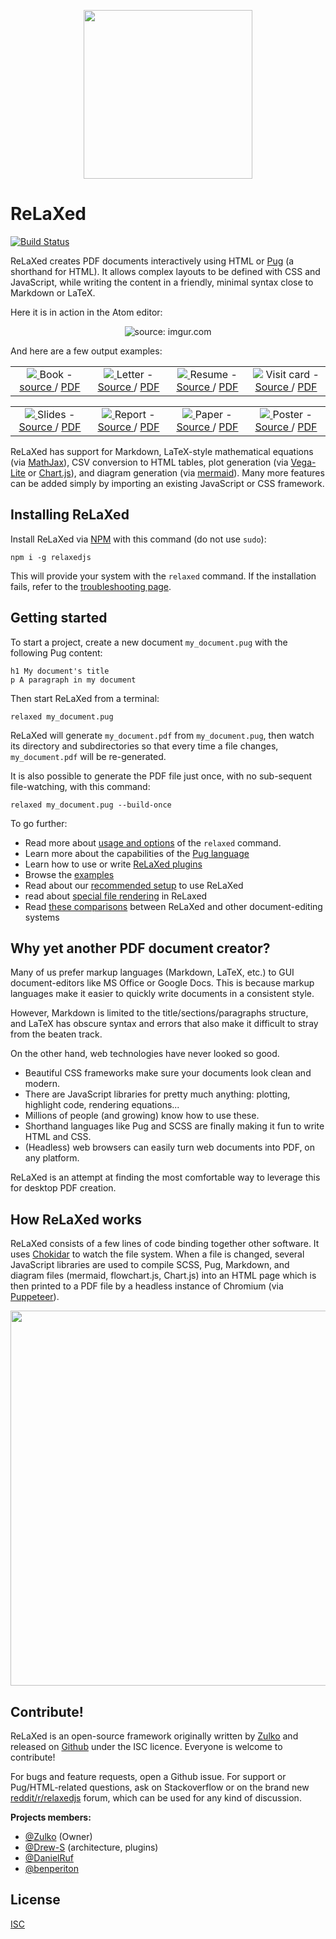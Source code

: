 <p align="center"><img width='270px' src="https://github.com/RelaxedJS/ReLaXed/raw/master/logo-blue.png" /></p>

# ReLaXed

[![Build Status](https://travis-ci.org/RelaxedJS/ReLaXed.svg?branch=master)](https://travis-ci.org/RelaxedJS/ReLaXed)

ReLaXed creates PDF documents interactively using HTML or [Pug](https://pugjs.org/api/getting-started.html) (a shorthand for HTML). It allows complex layouts to be defined with CSS and JavaScript, while writing the content in a friendly, minimal syntax close to Markdown or LaTeX.

Here it is in action in the Atom editor:

<p align='center'><img src="https://i.imgur.com/4N4fSYY.gif" title="source: imgur.com" /></p>

And here are a few output examples:

<table>
  <tr align="center">
    <td width="25%">
      <a href="https://github.com/RelaxedJS/ReLaXed-examples/blob/master/examples/book/book.pdf">
        <img src="https://github.com/RelaxedJS/ReLaXed-examples/raw/master/examples/book/book_screenshot.png" />
      </a>
      Book -
      <a href="https://github.com/RelaxedJS/ReLaXed-examples/tree/master/examples/book/"> source </a> /
      <a href="https://github.com/RelaxedJS/ReLaXed-examples/blob/master/examples/book/book.pdf"> PDF </a>
    </td>
    <td width="25%">
      <a href="https://github.com/RelaxedJS/ReLaXed-examples/blob/master/examples/letter/letter.pdf">
        <img src="https://github.com/RelaxedJS/ReLaXed-examples/raw/master/examples/letter/letter_screenshot.png" />
      </a>
      Letter -
      <a href="https://github.com/RelaxedJS/ReLaXed-examples/tree/master/examples/letter/"> Source </a> /
      <a href="https://github.com/RelaxedJS/ReLaXed-examples/blob/master/examples/letter/letter.pdf"> PDF </a>
    </td>
    <td width="25%">
      <a href="https://github.com/RelaxedJS/ReLaXed-examples/blob/master/examples/resume/resume.pdf">
        <img src="https://github.com/RelaxedJS/ReLaXed-examples/raw/master/examples/resume/resume_screenshot.png" />
      </a>
      Resume -
      <a href="https://github.com/RelaxedJS/ReLaXed-examples/tree/master/examples/resume/"> Source </a> /
      <a href="https://github.com/RelaxedJS/ReLaXed-examples/blob/master/examples/resume/resume.pdf"> PDF </a>
    </td>
    <td width="25%">
      <a href="https://github.com/RelaxedJS/ReLaXed-examples/blob/master/examples/business-card/business-card.pdf">
      <img src="https://github.com/RelaxedJS/ReLaXed-examples/raw/master/examples/business-card/businesscard_screenshot.png" /></a>
      Visit card -
      <a href="https://github.com/RelaxedJS/ReLaXed-examples/tree/master/examples/business-card/"> Source </a> /
      <a href="https://github.com/RelaxedJS/ReLaXed-examples/blob/master/examples/business-card/business-card.pdf"> PDF </a>
    </td>
  </tr>
</table>
<table>
  <tr align="center">
    <td width="25%">
      <a href="https://github.com/RelaxedJS/ReLaXed-examples/blob/master/examples/slides/slides.pdf">
        <img src="https://github.com/RelaxedJS/ReLaXed-examples/raw/master/examples/slides/slides_screenshot.png" />
      </a>
      Slides -
      <a href="https://github.com/RelaxedJS/ReLaXed-examples/tree/master/examples/slides/"> Source </a> /
      <a href="https://github.com/RelaxedJS/ReLaXed-examples/blob/master/examples/slides/slides.pdf"> PDF </a>
    </td>
    <td width="25%">
      <a href="https://github.com/RelaxedJS/ReLaXed-examples/blob/master/examples/report/report.pdf">
        <img src="https://github.com/RelaxedJS/ReLaXed-examples/raw/master/examples/report/report_screenshot.png" />
      </a>
      Report -
      <a href="https://github.com/RelaxedJS/ReLaXed-examples/tree/master/examples/report/"> Source </a> /
      <a href="https://github.com/RelaxedJS/ReLaXed-examples/blob/master/examples/report/report.pdf"> PDF </a>
    </td>
    <td width="25%">
       <a href="https://github.com/RelaxedJS/ReLaXed-examples/blob/master/examples/paper/paper.pdf">
         <img src="https://github.com/RelaxedJS/ReLaXed-examples/raw/master/examples/paper/paper_screenshot.png" />
       </a>
       Paper -
       <a href="https://github.com/RelaxedJS/ReLaXed-examples/tree/master/examples/paper/"> Source </a> /
       <a href="https://github.com/RelaxedJS/ReLaXed-examples/blob/master/examples/paper/paper.pdf"> PDF </a>
     </td>
   <td width="25%">
     <a href="https://github.com/RelaxedJS/ReLaXed-examples/blob/master/examples/poster/poster.pdf">
       <img src="https://github.com/RelaxedJS/ReLaXed-examples/raw/master/examples/poster/poster_screenshot.png" />
     </a>
     Poster -
     <a href="https://github.com/RelaxedJS/ReLaXed-examples/tree/master/examples/poster/"> Source </a> /
     <a href="https://github.com/RelaxedJS/ReLaXed-examples/blob/master/examples/poster/poster.pdf"> PDF </a>
   </td>
  </tr>
</table>

ReLaXed has support for Markdown, LaTeX-style mathematical equations (via [MathJax](https://www.mathjax.org/)), CSV conversion to HTML tables, plot generation (via [Vega-Lite](https://vega.github.io/vega-lite/) or [Chart.js](https://www.chartjs.org/)), and diagram generation (via [mermaid](https://mermaidjs.github.io/)). Many more features can be added simply by importing an existing JavaScript or CSS framework.

## Installing ReLaXed

Install ReLaXed via [NPM](https://www.npmjs.com/) with this command (do not use ``sudo``):

```
npm i -g relaxedjs
```

This will provide your system with the ``relaxed`` command. If the installation fails, refer to the [troubleshooting page](https://github.com/RelaxedJS/ReLaXed/wiki/Troubleshooting).


## Getting started

To start a project, create a new document ``my_document.pug`` with the following Pug content:

```pug
h1 My document's title
p A paragraph in my document
```

Then start ReLaXed from a terminal:

```
relaxed my_document.pug
```

ReLaXed will generate ``my_document.pdf`` from ``my_document.pug``, then watch its directory and subdirectories so that every time a file changes, ``my_document.pdf`` will be re-generated.

It is also possible to generate the PDF file just once, with no sub-sequent file-watching, with this command:

```
relaxed my_document.pug --build-once
```

To go further:

- Read more about [usage and options](https://github.com/RelaxedJS/ReLaXed/wiki/Command-line-options) of the ``relaxed`` command.
- Learn more about the capabilities of the [Pug language](https://pugjs.org/api/getting-started.html)
- Learn how to use or write [ReLaXed plugins](https://github.com/RelaxedJS/ReLaXed/wiki/Plugins)
- Browse the [examples](https://github.com/RelaxedJS/ReLaXed-examples)
- Read about our [recommended setup](https://github.com/RelaxedJS/ReLaXed/wiki/Tips-and-recommendations) to use ReLaXed
- read about [special file rendering](https://github.com/RelaxedJS/ReLaXed/wiki/Special-file-renderings) in ReLaxed
- Read [these comparisons](https://github.com/RelaxedJS/ReLaXed/wiki/ReLaXed-vs-other-solutions) between ReLaXed and other document-editing systems

## Why yet another PDF document creator?

Many of us prefer markup languages (Markdown, LaTeX, etc.) to GUI document-editors like MS Office or Google Docs. This is because markup languages make it easier to quickly write documents in a consistent style.

However, Markdown is limited to the title/sections/paragraphs structure, and LaTeX has obscure syntax and errors that also make it difficult to stray from the beaten track.

On the other hand, web technologies have never looked so good.

- Beautiful CSS frameworks make sure your documents look clean and modern.
- There are JavaScript libraries for pretty much anything: plotting, highlight code, rendering equations...
- Millions of people (and growing) know how to use these.
- Shorthand languages like Pug and SCSS are finally making it fun to write HTML and CSS.
- (Headless) web browsers can easily turn web documents into PDF, on any platform.

ReLaXed is an attempt at finding the most comfortable way to leverage this for desktop PDF creation.

## How ReLaXed works

ReLaXed consists of a few lines of code binding together other software. It uses [Chokidar](https://github.com/paulmillr/chokidar) to watch the file system. When a file is changed, several JavaScript libraries are used to compile SCSS, Pug, Markdown, and diagram files (mermaid, flowchart.js, Chart.js) into an HTML page which is then printed to a PDF file by a headless instance of Chromium (via [Puppeteer](https://github.com/GoogleChrome/puppeteer)).

<p align="center"><img width='600px' src="https://github.com/RelaxedJS/ReLaXed/raw/master/docs/relaxed_stack.png" /></p>

## Contribute!

ReLaXed is an open-source framework originally written by [Zulko](https://github.com/Zulko) and released on [Github](https://github.com/RelaxedJS/ReLaXed) under the ISC licence. Everyone is welcome to contribute!

For bugs and feature requests, open a Github issue. For support or Pug/HTML-related questions, ask on Stackoverflow or on the brand new [reddit/r/relaxedjs](https://www.reddit.com/r/relaxedjs/) forum, which can be used for any kind of discussion.

**Projects members:**

- [@Zulko](https://github.com/Zulko) (Owner)
- [@Drew-S](https://github.com/Drew-S) (architecture, plugins)
- [@DanielRuf](https://github.com/DanielRuf)
- [@benperiton](https://github.com/benperiton)

## License

[ISC](https://github.com/RelaxedJS/ReLaXed/blob/master/LICENCE.txt)
